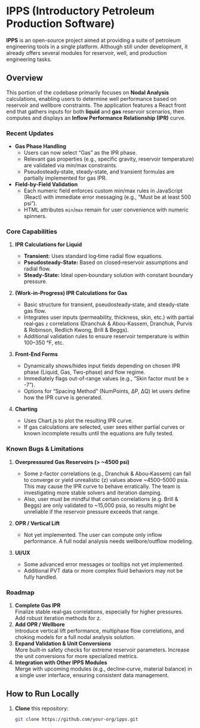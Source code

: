 # IPPS (Introductory Petroleum Production Software)

**IPPS** is an open-source project aimed at providing a suite of petroleum engineering tools in a single platform. Although still under development, it already offers several modules for reservoir, well, and production engineering tasks.

## Overview

This portion of the codebase primarily focuses on **Nodal Analysis** calculations, enabling users to determine well performance based on reservoir and wellbore constraints. The application features a React front end that gathers inputs for both **liquid** and **gas** reservoir scenarios, then computes and displays an **Inflow Performance Relationship (IPR)** curve.

### Recent Updates
- **Gas Phase Handling**  
  - Users can now select “Gas” as the IPR phase.  
  - Relevant gas properties (e.g., specific gravity, reservoir temperature) are validated via min/max constraints.  
  - Pseudosteady‐state, steady‐state, and transient formulas are partially implemented for gas IPR.
- **Field-by-Field Validation**  
  - Each numeric field enforces custom min/max rules in JavaScript (React) with immediate error messaging (e.g., “Must be at least 500 psi”).
  - HTML attributes `min`/`max` remain for user convenience with numeric spinners.

### Core Capabilities

1. **IPR Calculations for Liquid**  
   - **Transient:** Uses standard log‐time radial flow equations.  
   - **Pseudosteady‐State:** Based on closed‐reservoir assumptions and radial flow.  
   - **Steady‐State:** Ideal open‐boundary solution with constant boundary pressure.

2. **(Work‐in‐Progress) IPR Calculations for Gas**  
   - Basic structure for transient, pseudosteady‐state, and steady‐state gas flow.  
   - Integrates user inputs (permeability, thickness, skin, etc.) with partial real‐gas `z` correlations (Dranchuk & Abou-Kassem, Dranchuk, Purvis & Robinson, Redlich Kwong, Brill & Beggs).  
   - Additional validation rules to ensure reservoir temperature is within 100–350 °F, etc.

3. **Front-End Forms**  
   - Dynamically shows/hides input fields depending on chosen IPR phase (Liquid, Gas, Two-phase) and flow regime.  
   - Immediately flags out-of-range values (e.g., “Skin factor must be ≥ -7”).  
   - Options for “Spacing Method” (NumPoints, ΔP, ΔQ) let users define how the IPR curve is generated.

4. **Charting**  
   - Uses Chart.js to plot the resulting IPR curve.  
   - If gas calculations are selected, user sees either partial curves or known incomplete results until the equations are fully tested.

### Known Bugs & Limitations

1. **Overpressured Gas Reservoirs (> ~4500 psi)**  
   - Some z‐factor correlations (e.g., Dranchuk & Abou‐Kassem) can fail to converge or yield unrealistic \(z\) values above ~4500–5000 psia. This may cause the IPR curve to behave erratically. The team is investigating more stable solvers and iteration damping.  
   - Also, user must be mindful that certain correlations (e.g. Brill & Beggs) are only validated to ~15,000 psia, so results might be unreliable if the reservoir pressure exceeds that range.

2. **OPR / Vertical Lift**  
   - Not yet implemented. The user can compute only inflow performance. A full nodal analysis needs wellbore/outflow modeling.

3. **UI/UX**  
   - Some advanced error messages or tooltips not yet implemented.  
   - Additional PVT data or more complex fluid behaviors may not be fully handled.

### Roadmap

1. **Complete Gas IPR**  
   Finalize stable real‐gas correlations, especially for higher pressures. Add robust iteration methods for z.  
2. **Add OPR / Wellbore**  
   Introduce vertical lift performance, multiphase flow correlations, and choking models for a full nodal analysis solution.  
3. **Expand Validation & Unit Conversions**  
   More built‐in safety checks for extreme reservoir parameters. Increase the unit conversions for more specialized metrics.  
4. **Integration with Other IPPS Modules**  
   Merge with upcoming modules (e.g., decline‐curve, material balance) in a single user interface, ensuring consistent data management.

## How to Run Locally

1. **Clone** this repository:
   ```bash
   git clone https://github.com/your-org/ipps.git
